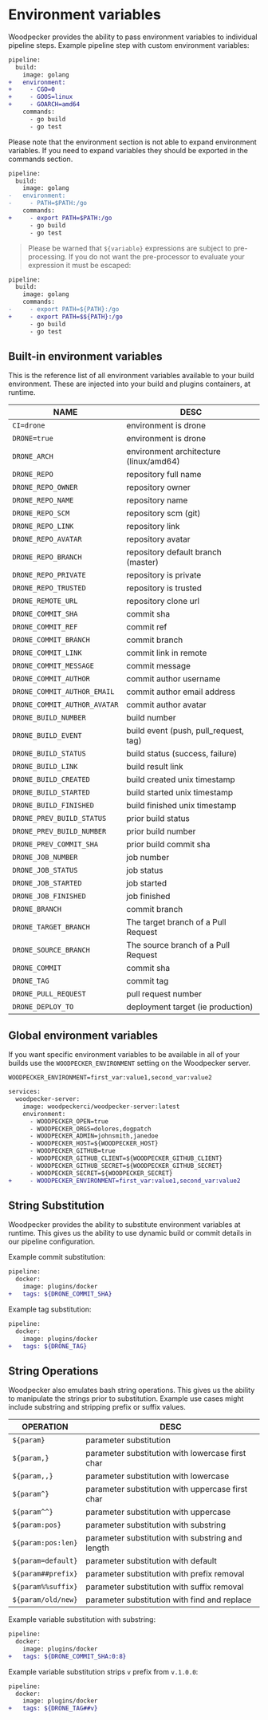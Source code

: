 
# Environment variables

Woodpecker provides the ability to pass environment variables to individual pipeline steps. Example pipeline step with custom environment variables:

```diff
pipeline:
  build:
    image: golang
+   environment:
+     - CGO=0
+     - GOOS=linux
+     - GOARCH=amd64
    commands:
      - go build
      - go test
```

Please note that the environment section is not able to expand environment variables. If you need to expand variables they should be exported in the commands section.

```diff
pipeline:
  build:
    image: golang
-   environment:
-     - PATH=$PATH:/go
    commands:
+     - export PATH=$PATH:/go
      - go build
      - go test
```

> Please be warned that `${variable}` expressions are subject to pre-processing. If you do not want the pre-processor to evaluate your expression it must be escaped:

```diff
pipeline:
  build:
    image: golang
    commands:
-     - export PATH=${PATH}:/go
+     - export PATH=$${PATH}:/go
      - go build
      - go test
```

## Built-in environment variables

This is the reference list of all environment variables available to your build environment. These are injected into your build and plugins containers, at runtime.

| NAME                         | DESC                                   |
| ---------------------------- | -------------------------------------- |
| `CI=drone`                   | environment is drone                   |
| `DRONE=true`                 | environment is drone                   |
| `DRONE_ARCH`                 | environment architecture (linux/amd64) |
| `DRONE_REPO`                 | repository full name                   |
| `DRONE_REPO_OWNER`           | repository owner                       |
| `DRONE_REPO_NAME`            | repository name                        |
| `DRONE_REPO_SCM`             | repository scm (git)                   |
| `DRONE_REPO_LINK`            | repository link                        |
| `DRONE_REPO_AVATAR`          | repository avatar                      |
| `DRONE_REPO_BRANCH`          | repository default branch (master)     |
| `DRONE_REPO_PRIVATE`         | repository is private                  |
| `DRONE_REPO_TRUSTED`         | repository is trusted                  |
| `DRONE_REMOTE_URL`           | repository clone url                   |
| `DRONE_COMMIT_SHA`           | commit sha                             |
| `DRONE_COMMIT_REF`           | commit ref                             |
| `DRONE_COMMIT_BRANCH`        | commit branch                          |
| `DRONE_COMMIT_LINK`          | commit link in remote                  |
| `DRONE_COMMIT_MESSAGE`       | commit message                         |
| `DRONE_COMMIT_AUTHOR`        | commit author username                 |
| `DRONE_COMMIT_AUTHOR_EMAIL`  | commit author email address            |
| `DRONE_COMMIT_AUTHOR_AVATAR` | commit author avatar                   |
| `DRONE_BUILD_NUMBER`         | build number                           |
| `DRONE_BUILD_EVENT`          | build event (push, pull_request, tag)  |
| `DRONE_BUILD_STATUS`         | build status (success, failure)        |
| `DRONE_BUILD_LINK`           | build result link                      |
| `DRONE_BUILD_CREATED`        | build created unix timestamp           |
| `DRONE_BUILD_STARTED`        | build started unix timestamp           |
| `DRONE_BUILD_FINISHED`       | build finished unix timestamp          |
| `DRONE_PREV_BUILD_STATUS`    | prior build status                     |
| `DRONE_PREV_BUILD_NUMBER`    | prior build number                     |
| `DRONE_PREV_COMMIT_SHA`      | prior build commit sha                 |
| `DRONE_JOB_NUMBER`           | job number                             |
| `DRONE_JOB_STATUS`           | job status                             |
| `DRONE_JOB_STARTED`          | job started                            |
| `DRONE_JOB_FINISHED`         | job finished                           |
| `DRONE_BRANCH`               | commit branch                          |
| `DRONE_TARGET_BRANCH`        | The target branch of a Pull Request    |
| `DRONE_SOURCE_BRANCH`        | The source branch of a Pull Request    |
| `DRONE_COMMIT`               | commit sha                             |
| `DRONE_TAG`                  | commit tag                             |
| `DRONE_PULL_REQUEST`         | pull request number                    |
| `DRONE_DEPLOY_TO`            | deployment target (ie production)      |

## Global environment variables

If you want specific environment variables to be available in all of your builds use the `WOODPECKER_ENVIRONMENT` setting on the Woodpecker server.

```.env
WOODPECKER_ENVIRONMENT=first_var:value1,second_var:value2
```

```.diff
services:
  woodpecker-server:
    image: woodpeckerci/woodpecker-server:latest
    environment:
      - WOODPECKER_OPEN=true
      - WOODPECKER_ORGS=dolores,dogpatch
      - WOODPECKER_ADMIN=johnsmith,janedoe
      - WOODPECKER_HOST=${WOODPECKER_HOST}
      - WOODPECKER_GITHUB=true
      - WOODPECKER_GITHUB_CLIENT=${WOODPECKER_GITHUB_CLIENT}
      - WOODPECKER_GITHUB_SECRET=${WOODPECKER_GITHUB_SECRET}
      - WOODPECKER_SECRET=${WOODPECKER_SECRET}
+     - WOODPECKER_ENVIRONMENT=first_var:value1,second_var:value2
```

## String Substitution

Woodpecker provides the ability to substitute environment variables at runtime. This gives us the ability to use dynamic build or commit details in our pipeline configuration.

Example commit substitution:

```diff
pipeline:
  docker:
    image: plugins/docker
+   tags: ${DRONE_COMMIT_SHA}
```

Example tag substitution:

```diff
pipeline:
  docker:
    image: plugins/docker
+   tags: ${DRONE_TAG}
```

## String Operations

Woodpecker also emulates bash string operations. This gives us the ability to manipulate the strings prior to substitution. Example use cases might include substring and stripping prefix or suffix values.

| OPERATION          | DESC                                             |
| ------------------ | ------------------------------------------------ |
| `${param}`         | parameter substitution                           |
| `${param,}`        | parameter substitution with lowercase first char |
| `${param,,}`       | parameter substitution with lowercase            |
| `${param^}`        | parameter substitution with uppercase first char |
| `${param^^}`       | parameter substitution with uppercase            |
| `${param:pos}`     | parameter substitution with substring            |
| `${param:pos:len}` | parameter substitution with substring and length |
| `${param=default}` | parameter substitution with default              |
| `${param##prefix}` | parameter substitution with prefix removal       |
| `${param%%suffix}` | parameter substitution with suffix removal       |
| `${param/old/new}` | parameter substitution with find and replace     |

Example variable substitution with substring:

```diff
pipeline:
  docker:
    image: plugins/docker
+   tags: ${DRONE_COMMIT_SHA:0:8}
```

Example variable substitution strips `v` prefix from `v.1.0.0`:

```diff
pipeline:
  docker:
    image: plugins/docker
+   tags: ${DRONE_TAG##v}
```
